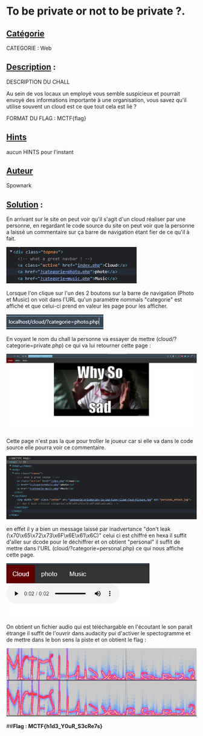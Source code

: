 # **To be private or not to be private ?**.
## <u>**Catégorie**</u>

CATEGORIE : Web

## <u>**Description**</u> :


DESCRIPTION DU CHALL

Au sein de vos locaux un employé vous semble suspicieux et pourrait envoyé des informations importante à une organisation, vous savez qu'il utilise souvent un cloud est ce que tout cela est lié ?

FORMAT DU FLAG : MCTF{flag}


## <u>Hints</u> 

aucun HINTS pour l'instant

## <u>Auteur</u> 

Spownark 

## <u>Solution</u> :
En arrivant sur le site on peut voir qu'il s'agit d'un cloud réaliser par une personne, en regardant le code source du site on peut voir que la personne a laissé un commentaire sur ça barre de navigation étant fier de ce qu'il à fait.

![](./photo/cloud_1.PNG)

Lorsque l'on clique sur l'un des 2 boutons sur la barre de navigation (Photo et Music) on voit dans l'URL qu'un paramètre nommais "categorie" est affiché et que celui-ci prend en valeur les page pour les afficher.

![](./photo/cloud_2.PNG)

En voyant le nom du chall la personne va essayer de mettre (cloud/?categorie=private.php) ce qui va lui retourner cette page :

![](./photo/cloud_3.PNG)

Cette page n'est pas la que pour troller le joueur car si elle va dans le code source elle pourra voir ce commentaire.

![](./photo/cloud_4.PNG)

en effet il y a bien un message laissé par inadvertance "don't leak (\x70\x65\x72\x73\x6F\x6E\x61\x6C)" celui ci est chiffré en hexa il suffit d'aller sur dcode pour le déchiffrer et on obtient "personal" il suffit de mettre dans l'URL (cloud/?categorie=personal.php) ce qui nous affiche cette page.

![](./photo/cloud_5.PNG)

On obtient un fichier audio qui est téléchargable en l'écoutant le son parait étrange il suffit de l'ouvrir dans audacity pui d'activer le spectogramme et de mettre dans le bon sens la piste et on obtient le flag :

![](./photo/cloud_6.PNG)

##**Flag : MCTF{h1d3_Y0uR_S3cRe7s}**
